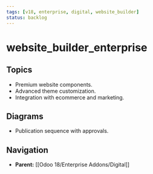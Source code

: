 ```yaml
---
tags: [v18, enterprise, digital, website_builder]
status: backlog
---
```

# website_builder_enterprise

## Topics
- Premium website components.
- Advanced theme customization.
- Integration with ecommerce and marketing.

## Diagrams
- Publication sequence with approvals.






## Navigation
- **Parent:** [[Odoo 18/Enterprise Addons/Digital]]
